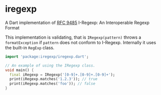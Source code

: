 # iregexp
A Dart implementation of [RFC 9485] I-Regexp: An Interoperable Regexp Format

This implementation is validating, that is `IRegexp(pattern)` throws a `formatException` if `pattern` does not conform to I-Regexp.
Internally it uses the built-in `RegExp` class.

```dart
import 'package:iregexp/iregexp.dart';

// An example of using the IRegexp class.
void main() {
  final iRegexp = IRegexp('[0-9]+.[0-9]+.[0-9]+');
  print(iRegexp.matches('1.2.3')); // true
  print(iRegexp.matches('foo')); // false
}
```

[RFC 9485]: https://datatracker.ietf.org/doc/rfc9485/
